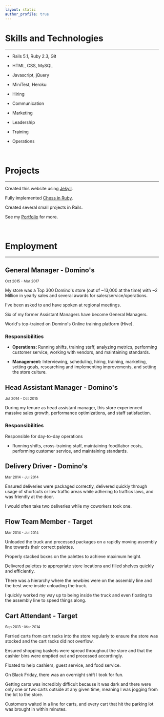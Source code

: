 ```yaml
---
layout: static
author_profile: true
---
```


# Skills and Technologies

___

* Rails 5.1, Ruby 2.3, Git
* HTML, CSS, MySQL
* Javascript, jQuery
* MiniTest, Heroku

* Hiring
* Communication
* Marketing
* Leadership
* Training
* Operations

<br>

# Projects

___

Created this website using [Jekyll](https://jekyllrb.com).

Fully implemented [Chess in Ruby](https://github.com/JonathanYiv/chess).

Created several small projects in Rails.

See my [Portfolio](/portfolio) for more.

<br>

# Employment
___

## General Manager - Domino's

<sub>Oct 2015 - Mar 2017</sub>

My store was a Top 300 Domino's store (out of ~13,000 at the time) with ~2 Million in yearly sales and several awards for sales/service/operations.

I've been asked to and have spoken at regional meetings.

Six of my former Assistant Managers have become General Managers.

World's top-trained on Domino's Online training platform (Hive).

### Responsibilities

* **Operations:** Running shifts, training staff, analyzing metrics, performing customer service, working with vendors, and maintaining standards.

* **Management:** Interviewing, scheduling, hiring, training, marketing, setting goals, researching and implementing improvements, and setting the store culture.


## Head Assistant Manager - Domino's

<sub>Jul 2014 - Oct 2015</sub>

During my tenure as head assistant manager, this store experienced massive sales growth, performance optimizations, and staff satisfaction.

### Responsibilities

Responsible for day-to-day operations

* Running shifts, cross-training staff, maintaining food/labor costs, performing customer service, and maintaining standards.


## Delivery Driver - Domino's

<sub>Mar 2014 - Jul 2014</sub>

Ensured deliveries were packaged correctly, delivered quickly through usage of shortcuts or low traffic areas while adhering to traffics laws, and was friendly at the door.

I would often take two deliveries while my coworkers took one.


## Flow Team Member - Target

<sub>Mar 2014 - Jul 2014</sub>

Unloaded the truck and processed packages on a rapidly moving assembly line towards their correct palettes.

Properly stacked boxes on the palettes to achieve maximum height.

Delivered palettes to appropriate store locations and filled shelves quickly and efficiently.

There was a hierarchy where the newbies were on the assembly line and the best were inside unloading the truck. 

I quickly worked my way up to being inside the truck and even floating to the assembly line to speed things along.


## Cart Attendant - Target

<sub> Sep 2013 - Mar 2014</sub>

Ferried carts from cart racks into the store regularly to ensure the store was stocked and the cart racks did not overflow.

Ensured shopping baskets were spread throughout the store and that the cashier bins were emptied out and processed accordingly.

Floated to help cashiers, guest service, and food service.

On Black Friday, there was an overnight shift I took for fun.

Getting carts was incredibly difficult because it was dark and there were only one or two carts outside at any given time, meaning I was jogging from the lot to the store.

Customers waited in a line for carts, and every cart that hit the parking lot was brought in within minutes.